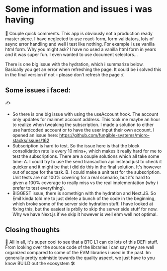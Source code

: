 # Some information and issues i was having

👋 Couple quick comments. This app is obviously not a production ready master piece. I have neglected to use react-form, form validators, lots of async error handling and well i test like nothing. For example i use vanilla html form. Why you might ask? I have no used a vanilla html form in years and it was super fun. I even wanted to use document selectors...

There is one big issue with the hydration, which i summarize below. Basically you get an error when refreshing the page. It could be i solved this in the final version if not - please don't refresh the page :(

## Some issues i faced: 
 ✍️

 - So there is one big issue with using the useAccount hook. The account only updates for mainnet account address. This took me maybe an hour to realize when tweaking the subscription. I made a solution to either use hardcoded account or to have the user input their own account. I opened an issue here: https://github.com/fungible-systems/micro-stacks/issues/162
 - Subscription is hard to test. So the issue here is that the block consolidation rate is every 10 mins+, which makes it really hard for me to test the subscriptions. There are a couple solutions which all take some time: 
  A. I could try to use the send transaction api instead just to check it quicker and it might be that i did do this in the final solution. It's however out of scope for the task.
  B. I could make a unit test for the subscription. Unit tests are not 100% covering for a real scenario, but it's hard to given a 100% coverage to really miss vs the real implementation (why i prefer to test everything).
- BIGGEST issue, there is somethign with the hydration and Next.JS. So Emil kinda told me to just delete a bunch of the code in the beginning, which broke some of the server side hydration stuff. I have looked at fixing this, but the easiest is prblly to skip the server side stuff for now. Why we have Next.js if we skip it however is well ehm well not optimal.

## Closing thoughts

🔧 All in all, it's super cool to see that a BTC L1 can do lots of this DEFI stuff. From looking over the source code of the libraries i can say they are well organized compared to some of the EVM libraries i used in the past. Im generally pretty opimistic towards the quality aspect, we just have to you know BUILD out the ecosystem 🛠


